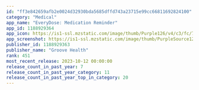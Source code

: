 ```yaml
---
id: "ff3e842659afb2e0024d32930bda5685dffd743a23715e99cc66811692824100"
category: "Medical"
app_name: "EveryDose: Medication Reminder"
app_id: 1188929364
app_icon: https://is1-ssl.mzstatic.com/image/thumb/Purple126/v4/c3/fc/7a/c3fc7a34-77c0-b267-0b22-28a47a332ae9/AppIcon-0-0-1x_U007emarketing-0-0-0-7-0-0-sRGB-0-0-0-GLES2_U002c0-512MB-85-220-0-0.png/1024x1024bb.png
app_screenshot: https://is1-ssl.mzstatic.com/image/thumb/PurpleSource126/v4/ee/66/3b/ee663b13-560e-d675-7467-d41a9bc37752/d5861f10-aa8f-419a-b777-54de1589b7e8_1.-Overview.jpg/1284x2778bb.png
publisher_id: 1188929363
publisher_name: "Groove Health"
rank: 451
most_recent_release: 2023-10-12 00:00:00
release_count_in_past_year: 7
release_count_in_past_year_category: 11
release_count_in_past_year_top_in_category: 20
---
```

